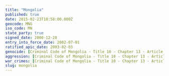 ```yaml
---
title: "Mongolia"
published: true
date: 2015-02-23T18:58:00.000Z
geocode: MNG
iso_code: MN
state_party: true
signed_date: 2000-12-28
entry_into_force_date: 2002-07-01
ratified_apic_date: 2003-02-03
genocide: [Criminal Code of Mongolia - Title 10 - Chapter 13 - Article 302](https://iccdb.hrlc.net/data/doc/337/keyword/46/) [Criminal Procedure Law of Mongolia - Part II - Chapter 4 - Article 27; Part III - Chapter 9 - Article 69](https://iccdb.hrlc.net/data/doc/782/keyword/46/)
aggression: [Criminal Code of Mongolia - Title 10 - Chapter 13 - Article 297](https://iccdb.hrlc.net/data/doc/337/keyword/1/)
war_crimes: [Criminal Code of Mongolia - Title 10 - Chapter 13 - Articles 299, 301, 304, 306](https://iccdb.hrlc.net/data/doc/337/keyword/145/)
slug: mongolia
---
```

